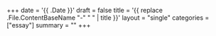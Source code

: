 +++
date = '{{ .Date }}'
draft = false
title = '{{ replace .File.ContentBaseName "-" " " | title }}'
layout = "single" 
categories = ["essay"]
summary = ""
+++
